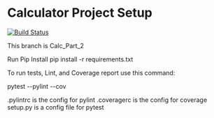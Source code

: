 # Calculator Project Setup
[![Build Status](https://app.travis-ci.com/bobschicke/calc2.svg?branch=main)](https://app.travis-ci.com/bobschicke/calc2)

This branch is Calc_Part_2

Run Pip Install
pip install -r requirements.txt

To run tests, Lint, and Coverage report use this command:

pytest  --pylint --cov

.pylintrc is the config for pylint
.coveragerc is the config for coverage
setup.py is a config file for pytest
